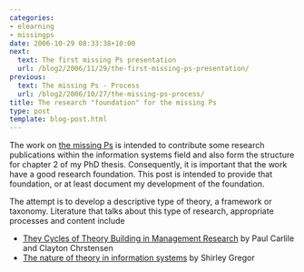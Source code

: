 ```yaml
---
categories:
- elearning
- missingps
date: 2006-10-29 08:33:38+10:00
next:
  text: The first missing Ps presentation
  url: /blog2/2006/11/29/the-first-missing-ps-presentation/
previous:
  text: The missing Ps - Process
  url: /blog2/2006/10/27/the-missing-ps-process/
title: The research "foundation" for the missing Ps
type: post
template: blog-post.html
---
```

The work on [the missing Ps](http://cq-pan.cqu.edu.au/david-jones/blog/?p=52) is intended to contribute some research publications within the information systems field and also form the structure for chapter 2 of my PhD thesis. Consequently, it is important that the work have a good research foundation. This post is intended to provide that foundation, or at least document my development of the foundation.

The attempt is to develop a descriptive type of theory, a framework or taxonomy. Literature that talks about this type of research, appropriate processes and content include

- [They Cycles of Theory Building in Management Research](http://hbswk.hbs.edu/item/5422.html) by Paul Carlile and Clayton Chrstensen
- [The nature of theory in information systems](http://cq-pan.cqu.edu.au/david-jones/Reading/Information_Systems/) by Shirley Gregor